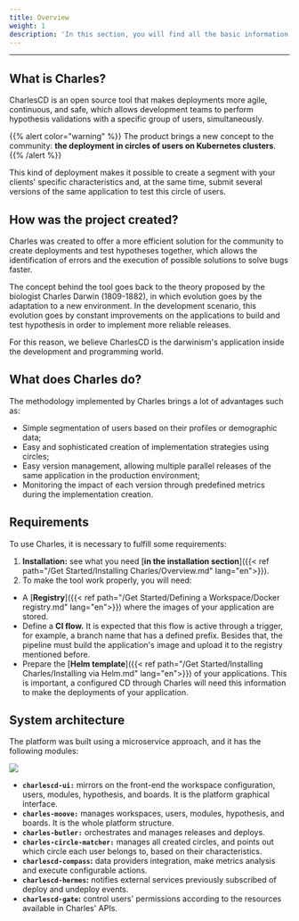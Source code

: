 ```yaml
---
title: Overview
weight: 1
description: 'In this section, you will find all the basic information about Charles.'
---
```


---

## **What is Charles?**

CharlesCD is an open source tool that makes deployments more agile, continuous, and safe, which allows development teams to perform hypothesis validations with a specific group of users, simultaneously.

{{% alert color="warning" %}}
The product brings a new concept to the community: **the deployment in circles of users on Kubernetes clusters**.
{{% /alert %}}

This kind of deployment makes it possible to create a segment with your clients' specific characteristics and, at the same time, submit several versions of the same application to test this circle of users.

## **How was the project created?**

Charles was created to offer a more efficient solution for the community to create deployments and test hypotheses together, which allows the identification of errors and the execution of possible solutions to solve bugs faster.

The concept behind the tool goes back to the theory proposed by the biologist Charles Darwin \(1809-1882\), in which evolution goes by the adaptation to a new environment. In the development scenario, this evolution goes by constant improvements on the applications to build and test hypothesis in order to implement more reliable releases.

For this reason, we believe CharlesCD is the darwinism's application inside the development and programming world.

##  **What does Charles do?**

The methodology implemented by Charles brings a lot of advantages such as:

* Simple segmentation of users based on their profiles or demographic data; 
* Easy and sophisticated creation of implementation strategies using circles;  
* Easy version management, allowing multiple parallel releases of the same application in the production environment; 
* Monitoring the impact of each version through predefined metrics during the implementation creation.

  
## **Requirements**

To use Charles, it is necessary to fulfill some requirements: 

1. **Installation:** see what you need [**in the installation section**]({{< ref path="/Get Started/Installing Charles/Overview.md" lang="en">}}).
2. To make the tool work properly, you will need: 

* A [**Registry**]({{< ref path="/Get Started/Defining a Workspace/Docker registry.md" lang="en">}})
 where the images of your application are stored.
* Define a **CI flow.** It is expected that this flow is active through a trigger, for example, a branch name that has a defined prefix. Besides that, the pipeline must build the application's image and upload it to the registry mentioned before. 
* Prepare the [**Helm template**]({{< ref path="/Get Started/Installing Charles/Installing via Helm.md" lang="en">}}) of your applications. This is important, a configured CD through Charles will need this information to make the deployments of your application. 
## **System architecture**

The platform was built using a microservice approach, and it has the following modules:

![](/shared/arquitetura-charlesc.d.jpg)

* **`charlescd-ui:`**  mirrors on the front-end the workspace configuration, users, modules, hypothesis, and boards. It is the platform graphical interface.  
* **`charles-moove:`** manages workspaces, users, modules, hypothesis, and boards. It is the whole platform structure.   
* **`charles-butler:`** orchestrates and manages releases and deploys. 
* **`charles-circle-matcher:`** manages all created circles, and points out which circle each user belongs to, based on their characteristics. 
* **`charlescd-compass`:** data providers integration, make metrics analysis and execute configurable actions.
* **`charlescd-hermes`:** notifies external services previously subscribed of deploy and undeploy events.  
* **`charlescd-gate`:** control users' permissions according to the resources available in Charles' APIs.
